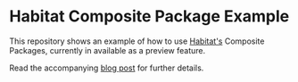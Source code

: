 Habitat Composite Package Example
=================================

This repository shows an example of how to use [Habitat's](https://www.habitat.sh) Composite Packages, currently in available as a preview feature.

Read the accompanying [blog post](https://www.habitat.sh/blog/2017/10/introducing-composites) for further details.
